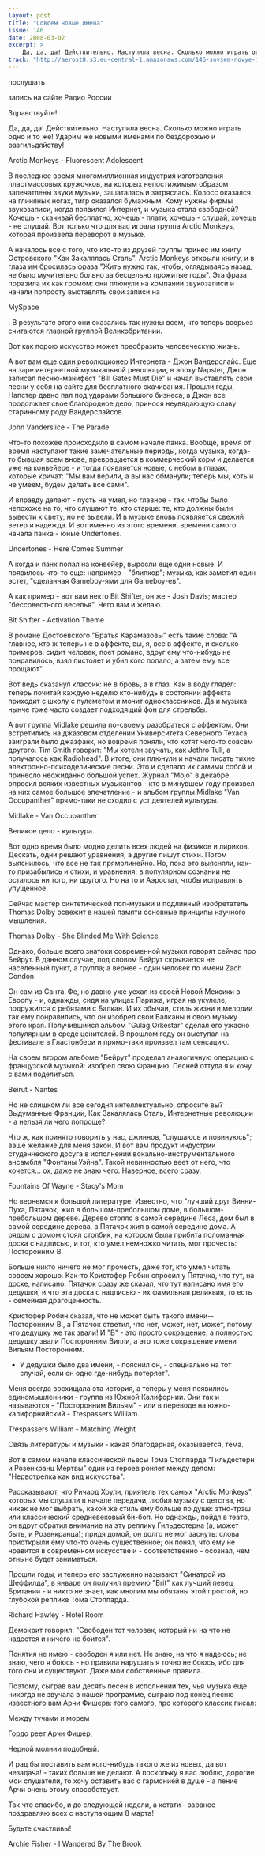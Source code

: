 ```yaml
---
layout: post
title: "Совсем новые имена"
issue: 146
date: 2008-03-02
excerpt: >
    Да, да, да! Действительно. Наступила весна. Сколько можно играть одно и то же! Ударим же новыми именами по бездорожью и разгильдяйству!
track: "http://aerost8.s3.eu-central-1.amazonaws.com/146-sovsem-novye-imena.mp3"
---
```


послушать

запись на сайте Радио России

Здравствуйте!

Да, да, да! Действительно. Наступила весна. Сколько можно играть одно и то же! Ударим же новыми именами по бездорожью и разгильдяйству!

Arctic Monkeys - Fluorescent Adolescent

В последнее время многомиллионная индустрия изготовления пластмассовых кружочков, на которых непостижимым образом запечатлены звуки музыки, зашаталась и затряслась. Колосс оказался на глиняных ногах, тигр оказался бумажным. Кому нужны фирмы звукозаписи, когда появился Интернет, и музыка стала свободной? Хочешь - скачивай бесплатно, хочешь - плати, хочешь - слушай, хочешь - не слушай. Вот только что для вас играла группа Arctic Monkeys, которая произвела переворот в музыке.

А началось все с того, что кто-то из друзей группы принес им книгу Островского "Как Закалялась Сталь". Arctic Monkeys открыли книгу, и в глаза им бросилась фраза "Жить нужно так, чтобы, оглядываясь назад, не было мучительно больно за бесцельно прожитые годы". Эта фраза поразила их как громом: они плюнули на компании звукозаписи и начали попросту выставлять свои записи на

MySpace

. В результате этого они оказались так нужны всем, что теперь всерьез считаются главной группой Великобритании.

Вот как порою искусство может преобразить человеческую жизнь.

А вот вам еще один революционер Интернета - Джон Вандерслайс. Еще на заре интернетной музыкальной революции, в эпоху Napster, Джон записал песню-манифест "Bill Gates Must Die" и начал выставлять свои песни у себя на сайте для бесплатного скачивания. Прошли годы, Напстер давно пал под ударами большого бизнеса, а Джон все продолжает свое благородное дело, принося неувядающую славу старинному роду Вандерслайсов.

John Vanderslice - The Parade

Что-то похожее происходило в самом начале панка. Вообще, время от время наступают такие замечательные периоды, когда музыка, когда-то бывшая всем внове, превращается в коммерческий корм и делается уже на конвейере - и тогда появляется новые, с небом в глазах, которые кричат: "Мы вам верили, а вы нас обманули; теперь мы, хоть и не умеем, будем делать все сами".

И вправду делают - пусть не умея, но главное - так, чтобы было непохоже на то, что слушают те, кто старше: те, кто должны были вывести к свету, но не вывели. И в музыке вновь появляется свежий ветер и надежда. И вот именно из этого времени, времени самого начала панка - юные Undertones.

Undertones - Here Comes Summer

А когда и панк попал на конвейер, выросли еще одни новые. И появилось что-то еще: например - "блипкор"; музыка, как заметил один эстет, "сделанная Gameboy-ями для Gameboy-ев".

А как пример - вот вам некто Bit Shifter, он же - Josh Davis; мастер "бессовестного веселья". Чего вам и желаю.

Bit Shifter - Activation Theme

В романе Достоевского "Братья Карамазовы" есть такие слова: "А главное, кто ж теперь не в аффекте, вы, я, все в аффекте, и сколько примеров: сидит человек, поет романс, вдруг ему что-нибудь не понравилось, взял пистолет и убил кого попало, а затем ему все прощают".

Вот ведь сказанул классик: не в бровь, а в глаз. Как в воду глядел: теперь почитай каждую неделю кто-нибудь в состоянии аффекта приходит с школу с пулеметом и мочит одноклассников. Да и музыка нынче тоже часто создает подходящий фон для стрельбы.

А вот группа Midlake решила по-своему разобраться с аффектом. Они встретились на джазовом отделении Университета Северного Техаса, заиграли было джазфанк, но вовремя поняли, что хотят чего-то совсем другого. Tim Smith говорит: "Мы хотели звучать, как Jethro Tull, а получалось как Radiohead". В итоге, они плюнули и начали писать тихие электронно-психоделические песни. Это и сделало их самими собой и принесло неожиданно большой успех. Журнал "Мojo" в декабре опросил всяких известных музыкантов - кто в минувшем году произвел на них самое большое впечатление - и альбом группы Midlake "Van Occupanther" прямо-таки не сходил с уст деятелей культуры.

Midlake - Van Occupanther

Великое дело - культура.

Вот одно время было модно делить всех людей на физиков и лириков. Дескать, одни решают уравнения, а другие пишут стихи. Потом выяснилось, что все не так прямолинейно. Но, пока это выясняли, как-то призабылись и стихи, и уравнения; в популярном сознании не осталось ни того, ни другого. Но на то и Аэростат, чтобы исправлять упущенное.

Сейчас мастер синтетической поп-музыки и подлинный изобретатель Thomas Dolby освежит в нашей памяти основные принципы научного мышления.

Thomas Dolby - She Blinded Me With Science

Однако, больше всего знатоки современной музыки говорят сейчас про Бейрут. В данном случае, под словом Бейрут скрывается не населенный пункт, а группа; а вернее - один человек по имени Zach Condon.

Он сам из Санта-Фе, но давно уже уехал из своей Новой Мексики в Европу - и, однажды, сидя на улицах Парижа, играя на укулеле, подружился с ребятами с Балкан. И их обычаи, стиль жизни и мелодии так ему понравились, что он изобрел свои Балканы и свою музыку этого края. Получившийся альбом "Gulag Orkestar" сделал его ужасно популярным в среде ценителей. В прошлом году он выступал на фестивале в Гластонбери и прямо-таки произвел там сенсацию.

На своем втором альбоме "Бейрут" проделал аналогичную операцию с французской музыкой: изобрел свою Францию. Песней оттуда я и хочу с вами поделиться.

Beirut - Nantes

Но не слишком ли все сегодня интеллектуально, спросите вы? Выдуманные Франции, Как Закалялась Сталь, Интернетные революции - а нельзя ли чего попроще?

Что ж, как принято говорить у нас, джиннов, "слушаюсь и повинуюсь"; ваше желание для меня закон. И вот вам продукт индустрии студенческого досуга в исполнении вокально-инструментального ансамбля "Фонтаны Уэйна". Такой невинностью веет от него, что хочется... ох, даже не знаю чего. Наверное, всего сразу.

Fountains Of Wayne - Stacy's Mom

Но вернемся к большой литературе. Известно, что "лучший друг Винни-Пуха, Пятачок, жил в большом-пребольшом доме, в большом-пребольшом дереве. Дерево стояло в самой середине Леса, дом был в самой середине дерева, а Пятачок жил в самой середине дома. А рядом с домом стоял столбик, на котором была прибита поломанная доска с надписью, и тот, кто умел немножко читать, мог прочесть: Посторонним В.

Больше никто ничего не мог прочесть, даже тот, кто умел читать совсем хорошо. Как-то Кристофер Робин спросил у Пятачка, что тут, на доске, написано. Пятачок сразу же сказал, что тут написано имя его дедушки, и что эта доска с надписью - их фамильная реликвия, то есть - семейная драгоценность.

Кристофер Робин сказал, что не может быть такого имени-- Посторонним В., а Пятачок ответил, что нет, может, нет, может, потому что дедушку же так звали! И "В" - это просто сокращение, а полностью дедушку звали Посторонним Вилли, а это тоже сокращение имени Вильям Посторонним.

- У дедушки было два имени, - пояснил он, - специально на тот случай, если он одно где-нибудь потеряет".

Меня всегда восхищала эта история, а теперь у меня появились единомышленники - группа из Южной Калифорнии. Они так и называются - "Посторонним Вильям" - или в переводе на южно-калифорнийский - Trespassers William.

Trespassers William - Matching Weight

Связь литературы и музыки - какая благодарная, оказывается, тема.

Вот в самом начале классической пьесы Тома Стоппарда "Гильдестерн и Розенкранц Мертвы" один из героев роняет между делом: "Нервотрепка как вид искусства".

Рассказывают, что Ричард Хоули, приятель тех самых "Arctic Monkeys", которых мы слушали в начале передачи, любил музыку с детства, но никак не мог выбрать, какой же стиль ему больше по душе: этно-трэш или классический средневековый би-боп. Но однажды, пойдя в театр, он вдруг обратил внимание на эту реплику Гильдестерна (а, может быть, и Розенкранца); придя домой, он долго не мог заснуть: слова приоткрыли ему что-то очень существенное; он понял, что ему не нравится в современном искусстве и - соответственно - осознал, чем отныне будет заниматься.

Прошли годы, и теперь его заслуженно называют "Синатрой из Шеффилда", в январе он получил премию "Brit" как лучший певец Британии - и никто не знает, как многим мы обязаны этой простой, но глубокой реплике Тома Стоппарда.

Richard Hawley - Hotel Room

Демокрит говорил: "Свободен тот человек, который ни на что не надеется и ничего не боится".

Понятия не имею - свободен я или нет. Не знаю, на что я надеюсь; не знаю, чего я боюсь - но правила нарушать я точно не боюсь, ибо для того они и существуют. Даже мои собственные правила.

Поэтому, сыграв вам десять песен в исполнении тех, чья музыка еще никогда не звучала в нашей программе, сыграю под конец песню известного вам Арчи Фишера: того самого, про которого классик писал:

Между тучами и морем

Гордо реет Арчи Фишер,

Черной молнии подобный.

И рад бы поставить вам кого-нибудь такого же из новых, да вот незадача! - таких больше не делают. А поскольку я вас люблю, дорогие мои слушатели, то хочу оставить вас с гармонией в душе - а пение Арчи очень этому способствует.

Так что спасибо, и до следующей недели, а кстати - заранее поздравляю всех с наступающим 8 марта!

Будьте счастливы!

Archie Fisher - I Wandered By The Brook
